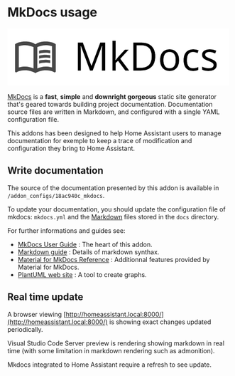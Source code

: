 # MkDocs usage

![](images/logo.png)

[MkDocs](https://www.mkdocs.org) is a **fast**, **simple** and **downright gorgeous** static site generator that's geared towards building project documentation. Documentation source files are written in Markdown, and configured with a single YAML configuration file.

This addons has been designed to help Home Assistant users to manage documentation for exemple to keep a trace of modification and configuration they bring to Home Assistant.

## Write documentation

The source of the documentation presented by this addon is available in `/addon_configs/18ac940c_mkdocs`.

To update your documentation, you should update the configuration file of mkdocs: `mkdocs.yml` and the [Markdown](https://www.markdownguide.org/tools/mkdocs/) files stored in the `docs` directory.

For further informations and guides see:

- [MkDocs User Guide](https://www.mkdocs.org/user-guide/writing-your-docs/) : The heart of this addon.
- [Markdown guide](https://www.markdownguide.org/tools/mkdocs/) : Details of markdown synthax.
- [Material for MkDocs Reference](https://squidfunk.github.io/mkdocs-material/reference/) : Additionnal features provided by Material for MkDocs.
- [PlantUML web site](https://plantuml.com) : A tool to create graphs.

## Real time update

A browser viewing [http://homeassistant.local:8000/](http://homeassistant.local:8000/) is showing exact changes updated periodically.

Visual Studio Code Server preview is rendering showing markdown in real time (with some limitation in markdown rendering such as admonition).

Mkdocs integrated to Home Assistant require a refresh to see update.

